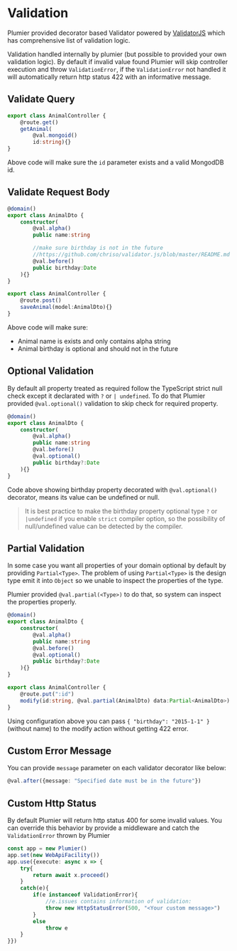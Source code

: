 # Validation
Plumier provided decorator based Validator powered by [ValidatorJS](https://github.com/chriso/validator.js) which has comprehensive list of validation logic. 

Validation handled internally by plumier (but possible to provided your own validation logic). By default if invalid value found Plumier will skip controller execution and throw `ValidationError`, if the `ValidationError` not handled it will automatically return http status 422 with an informative message.


## Validate Query

```typescript
export class AnimalController {
    @route.get()
    getAnimal(
        @val.mongoid()
        id:string){}
}
```

Above code will make sure the `id` parameter exists and a valid MongodDB id.

## Validate Request Body

```typescript
@domain()
export class AnimalDto {
    constructor(
        @val.alpha()
        public name:string

        //make sure birthday is not in the future
        //https://github.com/chriso/validator.js/blob/master/README.md
        @val.before()
        public birthday:Date
    ){}
}

export class AnimalController {
    @route.post()
    saveAnimal(model:AnimalDto){}
}
```

Above code will make sure:
* Animal name is exists and only contains alpha string
* Animal birthday is optional and should not in the future

## Optional Validation
By default all property treated as required follow the TypeScript strict null check except it declarated with `?` or `| undefined`. To do that Plumier provided `@val.optional()` validation to skip check for required property.

```typescript
@domain()
export class AnimalDto {
    constructor(
        @val.alpha()
        public name:string
        @val.before()
        @val.optional()
        public birthday?:Date
    ){}
}
```

Code above showing birthday property decorated with `@val.optional()` decorator, means its value can be undefined or null. 
> It is best practice to make the birthday property optional type `?` or `|undefined` if you enable `strict` compiler option, so the possibility of null/undefined value can be detected by the compiler.

## Partial Validation
In some case you want all properties of your domain optional by default by providing `Partial<Type>`. The problem of using `Partial<Type>` is the design type emit it into `Object` so we unable to inspect the properties of the type.

Plumier provided `@val.partial(<Type>)` to do that, so system can inspect the properties properly.

```typescript
@domain()
export class AnimalDto {
    constructor(
        @val.alpha()
        public name:string
        @val.before()
        @val.optional()
        public birthday?:Date
    ){}
}

export class AnimalController {
    @route.put(":id")
    modify(id:string, @val.partial(AnimalDto) data:Partial<AnimalDto>) {}
}
```

Using configuration above you can pass `{ "birthday": "2015-1-1" }` (without name) to the modify action without getting 422 error.


## Custom Error Message
You can provide `message` parameter on each validator decorator like below:

```typescript
@val.after({message: "Specified date must be in the future"})
```

## Custom Http Status 
By default Plumier will return http status 400 for some invalid values. You can override this behavior by provide a middleware and catch the `ValidationError` thrown by Plumier

```typescript
const app = new Plumier()
app.set(new WebApiFacility())
app.use({execute: async x => {
    try{
        return await x.proceed()
    }
    catch(e){
        if(e instanceof ValidationError){
            //e.issues contains information of validation:
            throw new HttpStatusError(500, "<Your custom message>")
        }
        else 
            throw e
    }
}})

```

